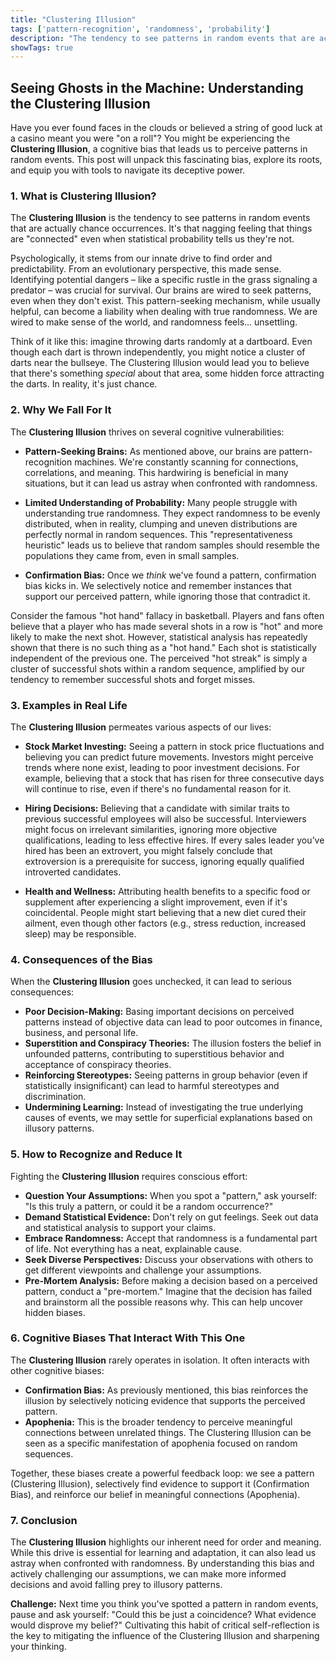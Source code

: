 ```yaml
---
title: "Clustering Illusion"
tags: ['pattern-recognition', 'randomness', 'probability']
description: "The tendency to see patterns in random events that are actually chance occurrences."
showTags: true
---
```


## Seeing Ghosts in the Machine: Understanding the Clustering Illusion

Have you ever found faces in the clouds or believed a string of good luck at a casino meant you were "on a roll"? You might be experiencing the **Clustering Illusion**, a cognitive bias that leads us to perceive patterns in random events. This post will unpack this fascinating bias, explore its roots, and equip you with tools to navigate its deceptive power.

### 1. What is Clustering Illusion?

The **Clustering Illusion** is the tendency to see patterns in random events that are actually chance occurrences. It's that nagging feeling that things are "connected" even when statistical probability tells us they're not.

Psychologically, it stems from our innate drive to find order and predictability. From an evolutionary perspective, this made sense. Identifying potential dangers – like a specific rustle in the grass signaling a predator – was crucial for survival. Our brains are wired to seek patterns, even when they don't exist. This pattern-seeking mechanism, while usually helpful, can become a liability when dealing with true randomness. We are wired to make sense of the world, and randomness feels… unsettling.

Think of it like this: imagine throwing darts randomly at a dartboard. Even though each dart is thrown independently, you might notice a cluster of darts near the bullseye. The Clustering Illusion would lead you to believe that there's something *special* about that area, some hidden force attracting the darts. In reality, it's just chance.

### 2. Why We Fall For It

The **Clustering Illusion** thrives on several cognitive vulnerabilities:

*   **Pattern-Seeking Brains:** As mentioned above, our brains are pattern-recognition machines. We're constantly scanning for connections, correlations, and meaning. This hardwiring is beneficial in many situations, but it can lead us astray when confronted with randomness.

*   **Limited Understanding of Probability:** Many people struggle with understanding true randomness. They expect randomness to be evenly distributed, when in reality, clumping and uneven distributions are perfectly normal in random sequences. This "representativeness heuristic" leads us to believe that random samples should resemble the populations they came from, even in small samples.

*   **Confirmation Bias:** Once we *think* we've found a pattern, confirmation bias kicks in. We selectively notice and remember instances that support our perceived pattern, while ignoring those that contradict it.

Consider the famous "hot hand" fallacy in basketball. Players and fans often believe that a player who has made several shots in a row is "hot" and more likely to make the next shot. However, statistical analysis has repeatedly shown that there is no such thing as a "hot hand." Each shot is statistically independent of the previous one. The perceived "hot streak" is simply a cluster of successful shots within a random sequence, amplified by our tendency to remember successful shots and forget misses.

### 3. Examples in Real Life

The **Clustering Illusion** permeates various aspects of our lives:

*   **Stock Market Investing:** Seeing a pattern in stock price fluctuations and believing you can predict future movements. Investors might perceive trends where none exist, leading to poor investment decisions. For example, believing that a stock that has risen for three consecutive days will continue to rise, even if there's no fundamental reason for it.

*   **Hiring Decisions:** Believing that a candidate with similar traits to previous successful employees will also be successful. Interviewers might focus on irrelevant similarities, ignoring more objective qualifications, leading to less effective hires. If every sales leader you’ve hired has been an extrovert, you might falsely conclude that extroversion is a prerequisite for success, ignoring equally qualified introverted candidates.

*   **Health and Wellness:** Attributing health benefits to a specific food or supplement after experiencing a slight improvement, even if it's coincidental. People might start believing that a new diet cured their ailment, even though other factors (e.g., stress reduction, increased sleep) may be responsible.

### 4. Consequences of the Bias

When the **Clustering Illusion** goes unchecked, it can lead to serious consequences:

*   **Poor Decision-Making:** Basing important decisions on perceived patterns instead of objective data can lead to poor outcomes in finance, business, and personal life.
*   **Superstition and Conspiracy Theories:** The illusion fosters the belief in unfounded patterns, contributing to superstitious behavior and acceptance of conspiracy theories.
*   **Reinforcing Stereotypes:** Seeing patterns in group behavior (even if statistically insignificant) can lead to harmful stereotypes and discrimination.
*   **Undermining Learning:** Instead of investigating the true underlying causes of events, we may settle for superficial explanations based on illusory patterns.

### 5. How to Recognize and Reduce It

Fighting the **Clustering Illusion** requires conscious effort:

*   **Question Your Assumptions:** When you spot a "pattern," ask yourself: "Is this truly a pattern, or could it be a random occurrence?"
*   **Demand Statistical Evidence:** Don't rely on gut feelings. Seek out data and statistical analysis to support your claims.
*   **Embrace Randomness:** Accept that randomness is a fundamental part of life. Not everything has a neat, explainable cause.
*   **Seek Diverse Perspectives:** Discuss your observations with others to get different viewpoints and challenge your assumptions.
*   **Pre-Mortem Analysis:** Before making a decision based on a perceived pattern, conduct a "pre-mortem." Imagine that the decision has failed and brainstorm all the possible reasons why. This can help uncover hidden biases.

### 6. Cognitive Biases That Interact With This One

The **Clustering Illusion** rarely operates in isolation. It often interacts with other cognitive biases:

*   **Confirmation Bias:** As previously mentioned, this bias reinforces the illusion by selectively noticing evidence that supports the perceived pattern.
*   **Apophenia:** This is the broader tendency to perceive meaningful connections between unrelated things. The Clustering Illusion can be seen as a specific manifestation of apophenia focused on random sequences.

Together, these biases create a powerful feedback loop: we see a pattern (Clustering Illusion), selectively find evidence to support it (Confirmation Bias), and reinforce our belief in meaningful connections (Apophenia).

### 7. Conclusion

The **Clustering Illusion** highlights our inherent need for order and meaning. While this drive is essential for learning and adaptation, it can also lead us astray when confronted with randomness. By understanding this bias and actively challenging our assumptions, we can make more informed decisions and avoid falling prey to illusory patterns.

**Challenge:** Next time you think you've spotted a pattern in random events, pause and ask yourself: "Could this be just a coincidence? What evidence would disprove my belief?" Cultivating this habit of critical self-reflection is the key to mitigating the influence of the Clustering Illusion and sharpening your thinking.

